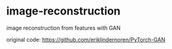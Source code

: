 # image-reconstruction
image reconstruction from features with GAN


original code: https://github.com/eriklindernoren/PyTorch-GAN

